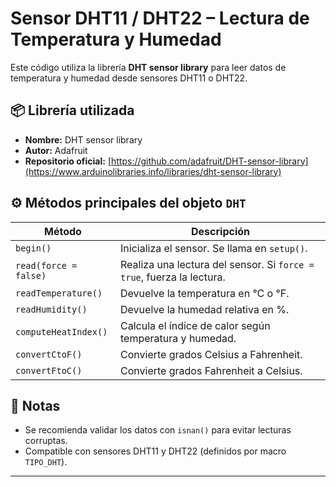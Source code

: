 # Sensor DHT11 / DHT22 – Lectura de Temperatura y Humedad

Este código utiliza la librería **DHT sensor library** para leer datos de temperatura y humedad desde sensores DHT11 o DHT22.

## 📦 Librería utilizada

- **Nombre:** DHT sensor library  
- **Autor:** Adafruit  
- **Repositorio oficial:** [https://github.com/adafruit/DHT-sensor-library](https://www.arduinolibraries.info/libraries/dht-sensor-library)

## ⚙️ Métodos principales del objeto `DHT`

| Método                  | Descripción                                                                 |
|-------------------------|------------------------------------------------------------------------------|
| `begin()`               | Inicializa el sensor. Se llama en `setup()`.                                |
| `read(force = false)`   | Realiza una lectura del sensor. Si `force = true`, fuerza la lectura.       |
| `readTemperature()`     | Devuelve la temperatura en °C o °F.                                         |
| `readHumidity()`        | Devuelve la humedad relativa en %.                                          |
| `computeHeatIndex()`    | Calcula el índice de calor según temperatura y humedad.                     |
| `convertCtoF()`         | Convierte grados Celsius a Fahrenheit.                                      |
| `convertFtoC()`         | Convierte grados Fahrenheit a Celsius.                                      |

## 🧪 Notas

- Se recomienda validar los datos con `isnan()` para evitar lecturas corruptas.
- Compatible con sensores DHT11 y DHT22 (definidos por macro `TIPO_DHT`).

---